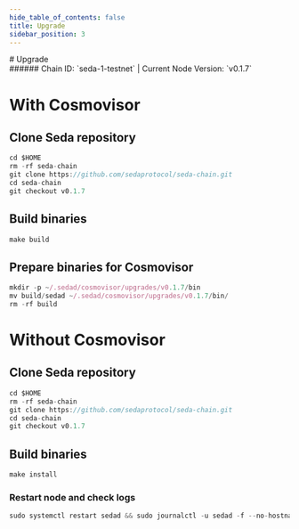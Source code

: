 ```yaml
---
hide_table_of_contents: false
title: Upgrade
sidebar_position: 3
---
```


<div class="h1-with-icon icon-seda">
# Upgrade
</div>
###### Chain ID: `seda-1-testnet` | Current Node Version: `v0.1.7`

# With Cosmovisor
## Clone Seda repository
```js
cd $HOME
rm -rf seda-chain
git clone https://github.com/sedaprotocol/seda-chain.git
cd seda-chain
git checkout v0.1.7
 ```

## Build binaries
```js
make build
 ```

## Prepare binaries for Cosmovisor
```js
mkdir -p ~/.sedad/cosmovisor/upgrades/v0.1.7/bin
mv build/sedad ~/.sedad/cosmovisor/upgrades/v0.1.7/bin/
rm -rf build
```

# Without Cosmovisor
## Clone Seda repository
```js
cd $HOME
rm -rf seda-chain
git clone https://github.com/sedaprotocol/seda-chain.git
cd seda-chain
git checkout v0.1.7
 ```

## Build binaries
```js
make install
 ```

### Restart node and check logs
```js
sudo systemctl restart sedad && sudo journalctl -u sedad -f --no-hostname -o cat
```